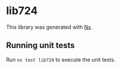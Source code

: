 # lib724

This library was generated with [Nx](https://nx.dev).

## Running unit tests

Run `nx test lib724` to execute the unit tests.
